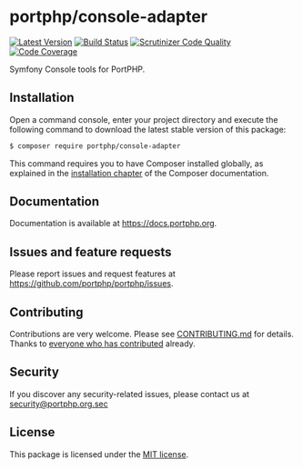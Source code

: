 # portphp/console-adapter

[![Latest Version](https://img.shields.io/github/release/portphp/console-adapter.svg?style=flat-square)](https://github.com/portphp/console-adapter/releases)
[![Build Status](https://travis-ci.org/portphp/console-adapter.svg)](https://travis-ci.org/portphp/console-adapter)
[![Scrutinizer Code Quality](https://scrutinizer-ci.com/g/portphp/console-adapter/badges/quality-score.png?b=master)](https://scrutinizer-ci.com/g/portphp/console-adapter/?branch=master)
[![Code Coverage](https://scrutinizer-ci.com/g/portphp/console-adapter/badges/coverage.png?b=master)](https://scrutinizer-ci.com/g/portphp/console-adapter/?branch=master)

Symfony Console tools for PortPHP.

## Installation

Open a command console, enter your project directory and execute the
following command to download the latest stable version of this package:

```bash
$ composer require portphp/console-adapter
```

This command requires you to have Composer installed globally, as explained
in the [installation chapter](https://getcomposer.org/doc/00-intro.md)
of the Composer documentation.

## Documentation

Documentation is available at https://docs.portphp.org.

## Issues and feature requests

Please report issues and request features at https://github.com/portphp/portphp/issues.

## Contributing

Contributions are very welcome. Please see [CONTRIBUTING.md](CONTRIBUTING.md) for
details. Thanks to [everyone who has contributed](https://github.com/portphp/console-adapter/graphs/contributors)
already.

## Security

If you discover any security-related issues, please contact us at
security@portphp.org.sec

## License

This package is licensed under the [MIT license](LICENSE).
